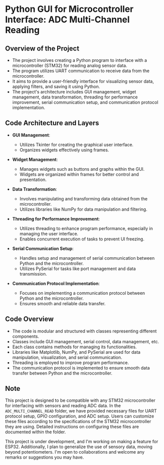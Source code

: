 # Python GUI for Microcontroller Interface: ADC Multi-Channel Reading

## Overview of the Project

- The project involves creating a Python program to interface with a microcontroller (STM32) for reading analog sensor data.
- The program utilizes UART communication to receive data from the microcontroller.
- It aims to provide a user-friendly interface for visualizing sensor data, applying filters, and saving it using Python.
- The project's architecture includes GUI management, widget management, data transformation, threading for performance improvement, serial communication setup, and communication protocol implementation.

## Code Architecture and Layers

- **GUI Management**:
  - Utilizes Tkinter for creating the graphical user interface.
  - Organizes widgets effectively using frames.

- **Widget Management**:
  - Manages widgets such as buttons and graphs within the GUI.
  - Widgets are organized within frames for better control and presentation.

- **Data Transformation**:
  - Involves manipulating and transforming data obtained from the microcontroller.
  - Utilizes libraries like NumPy for data manipulation and filtering.

- **Threading for Performance Improvement**:
  - Utilizes threading to enhance program performance, especially in managing the user interface.
  - Enables concurrent execution of tasks to prevent UI freezing.

- **Serial Communication Setup**:
  - Handles setup and management of serial communication between Python and the microcontroller.
  - Utilizes PySerial for tasks like port management and data transmission.

- **Communication Protocol Implementation**:
  - Focuses on implementing a communication protocol between Python and the microcontroller.
  - Ensures smooth and reliable data transfer.

## Code Overview

- The code is modular and structured with classes representing different components.
- Classes include GUI management, serial control, data management, etc.
- Each class contains methods for managing its functionalities.
- Libraries like Matplotlib, NumPy, and PySerial are used for data manipulation, visualization, and serial communication.
- Threading is employed to improve program performance.
- The communication protocol is implemented to ensure smooth data transfer between Python and the microcontroller.

## Note

This project is designed to be compatible with any STM32 microcontroller for interfacing with sensors and reading ADC data. In the `ADC_MULTI_CHANNEL_READ` folder, we have provided necessary files for UART protocol setup, GPIO configuration, and ADC setup. Users can customize these files according to the specifications of the STM32 microcontroller they are using. Detailed instructions on configuring these files are documented within the folder. 

This project is under development, and I'm working on making a feature for ESP32. Additionally, I plan to generalize the use of sensory data, moving beyond potentiometers. I'm open to collaborations and welcome any remarks or suggestions you may have.
